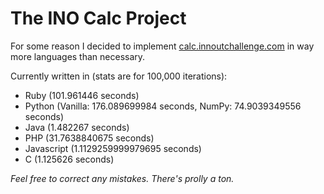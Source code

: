 The INO Calc Project
================================

For some reason I decided to implement [calc.innoutchallenge.com](http://calc.innoutchallenge.com) in way more languages than necessary.

Currently written in (stats are for 100,000 iterations):

* Ruby (101.961446 seconds)
* Python (Vanilla: 176.089699984 seconds, NumPy: 74.9039349556 seconds)
* Java (1.482267 seconds)
* PHP (31.7638840675 seconds)
* Javascript (1.1129259999979695 seconds)
* C (1.125626 seconds)

*Feel free to correct any mistakes. There's prolly a ton.*